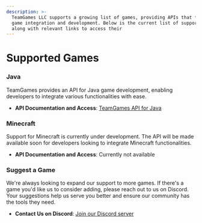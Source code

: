 ```yaml
---
description: >-
  TeamGames LLC supports a growing list of games, providing APIs that facilitate
  game integration and development. Below is the current list of supported games
  along with relevant links to access their
---
```


# Supported Games

### Java

TeamGames provides an API for Java game development, enabling developers to integrate various functionalities with ease.

* **API Documentation and Access**: [TeamGames API for Java](https://github.com/teamgamesllc/teamgames-api)

### Minecraft

Support for Minecraft is currently under development. The API will be made available soon for developers looking to integrate Minecraft functionalities.

* **API Documentation and Access**: Currently not available

### Suggest a Game

We're always looking to expand our support to more games. If there's a game you'd like us to consider adding, please reach out to us on Discord. Your suggestions help us serve you better and ensure our community has the tools they need.

* **Contact Us on Discord**: [Join our Discord server](../support-channels/community-discord.md)
